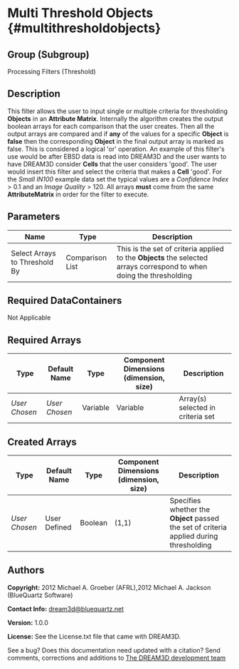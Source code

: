 Multi Threshold Objects {#multithresholdobjects}
======

## Group (Subgroup) ##
Processing Filters (Threshold)

## Description ##
This filter allows the user to input single or multiple criteria for thresholding **Objects** in an **Attribute Matrix**. Internally the algorithm creates the output boolean arrays for each comparison that the user creates. Then all the output arrays are compared and if __any__ of the values for a specific **Object** is __false__ then the corresponding **Object** in the final output array is marked as false. This is considered a logical 'or' operation.
An example of this filter's use would be after EBSD data is read into DREAM3D and the user wants to have DREAM3D consider **Cells** that the user considers 'good'. The user would insert this filter and select the criteria that makes a **Cell** 'good'. For the _Small IN100_ example data set the typical values are a _Confidence Index_ > 0.1 and an _Image Quality_ > 120.
All arrays **must** come from the same **AttributeMatrix** in order for the filter to execute.

## Parameters ##
| Name | Type | Description |
|------|------|------|
| Select Arrays to Threshold By | Comparison List | This is the set of criteria applied to the **Objects** the selected arrays correspond to when doing the thresholding |

## Required DataContainers ##
Not Applicable

## Required Arrays ##
| Type | Default Name | Type | Component Dimensions (dimension, size) | Description |
|------|--------------|-------------|---------|-----|
| *User Chosen* | *User Chosen* | Variable | Variable | Array(s) selected in criteria set |

## Created Arrays ##
| Type | Default Name | Type | Component Dimensions (dimension, size) | Description |
|------|--------------|-------------|---------|-----|
| *User Chosen* | User Defined | Boolean | (1,1) | Specifies whether the **Object** passed the set of criteria applied during thresholding |

## Authors ##

**Copyright:** 2012 Michael A. Groeber (AFRL),2012 Michael A. Jackson (BlueQuartz Software)

**Contact Info:** dream3d@bluequartz.net

**Version:** 1.0.0

**License:**  See the License.txt file that came with DREAM3D.





See a bug? Does this documentation need updated with a citation? Send comments, corrections and additions to [The DREAM3D development team](mailto:dream3d@bluequartz.net?subject=Documentation%20Correction)

